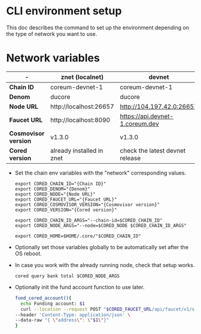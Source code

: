 # CLI environment setup

This doc describes the command to set up the environment depending on the type of network you want to use.

# Network variables

| \-                     | znet (localnet)           | devnet                          |
|------------------------|---------------------------|---------------------------------|
| **Chain ID**           | coreum-devnet-1           | coreum-devnet-1                 |
| **Denom**              | ducore                    | ducore                          |
| **Node URL**           | http://localhost:26657    | http://104.197.42.0:26657       |
| **Faucet URL**         | http://localhost:8090     | https://api.devnet-1.coreum.dev |
| **Cosmovisor version** | v1.3.0                    | v1.3.0                          |
| **Cored version**      | already installed in znet | check the latest devnet release |

* Set the chain env variables with the "network" corresponding values.

    ```
    export CORED_CHAIN_ID="{Chain ID}"
    export CORED_DENOM="{Denom}"
    export CORED_NODE="{Node URL}"
    export CORED_FAUCET_URL="{Faucet URL}"
    export CORED_COSMOVISOR_VERSION="{Cosmovisor version}"
    export CORED_VERSION="{Cored version}"
    
    export CORED_CHAIN_ID_ARGS="--chain-id=$CORED_CHAIN_ID"
    export CORED_NODE_ARGS="--node=$CORED_NODE $CORED_CHAIN_ID_ARGS"
    
    export CORED_HOME=$HOME/.core/"$CORED_CHAIN_ID"
    ```

* Optionally set those variables globally to be automatically set after the OS reboot.

* In case you work with the already running node, check that setup works.

    ```
    cored query bank total $CORED_NODE_ARGS
    ```

* Optionally init the fund account function to use later.

    ```bash
    fund_cored_account(){ 
      echo Funding account: $1
      curl --location --request POST "$CORED_FAUCET_URL/api/faucet/v1/send-money" \
    --header 'Content-Type: application/json' \
    --data-raw "{ \"address\": \"$1\"}"
    }
    ```

